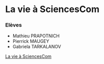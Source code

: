 # La vie à SciencesCom

### Elèves
 * Mathieu PRAPOTNICH
 * Pierrick MAUGEY
 * Gabriela TARKALANOV

[La vie à SciencesCom](http://mediafactory.audencia.com/ateliercode/groupe1/la-vie-a-sciencescom)
